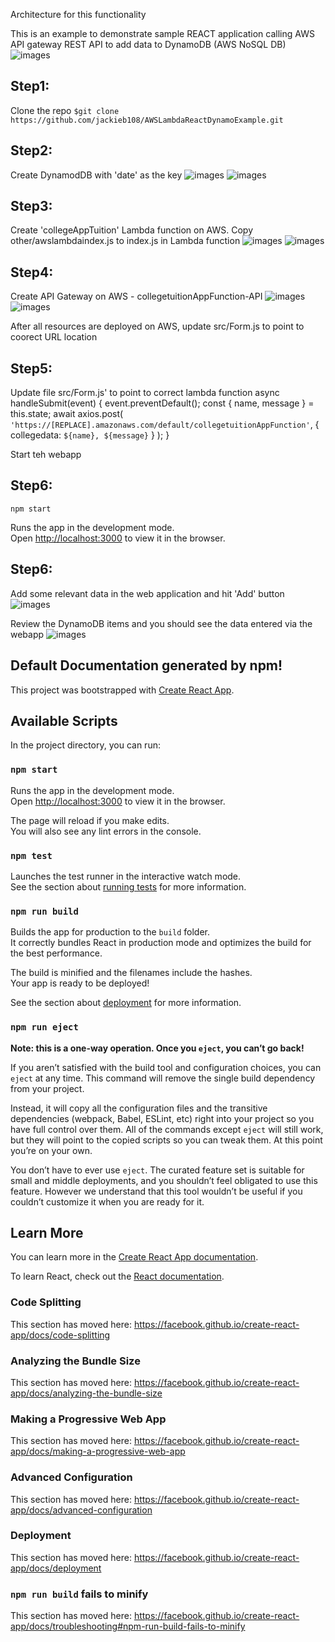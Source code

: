 Architecture for this functionality

This is an example to demonstrate sample REACT application calling AWS API gateway REST API to add data to DynamoDB (AWS NoSQL DB)
![images](/images/AWSLambdaNodeDynamoExampleArch.jpg)

## Step1: 
Clone the repo 
`$git clone https://github.com/jackieb108/AWSLambdaReactDynamoExample.git`


## Step2:
Create DynamodDB with 'date' as the key
![images](/images/DynamoDBcreatetable.jpg)
![images](/images/DynamoDBcreatetable2.jpg)


## Step3:
Create 'collegeAppTuition' Lambda function on AWS. Copy other/awslambdaindex.js to index.js in Lambda function
![images](/images/LambdaCreateFunction.jpg)
![images](/images/LambdaCreateFunction2.jpg)


## Step4:
Create API Gateway on AWS - collegetuitionAppFunction-API
![images](/images/APIGateway1.jpg)
![images](/images/APIGateway2.jpg)


After all resources are deployed on AWS, update src/Form.js to point to coorect URL location 

## Step5:
Update file src/Form.js' to point to correct lambda function
async handleSubmit(event) {
    event.preventDefault();
    const { name, message } = this.state;
    await axios.post(
      `'https://[REPLACE].amazonaws.com/default/collegetuitionAppFunction'`,
      { collegedata: `${name}, ${message}` }
    );
  }


Start teh webapp
## Step6:
 `npm start`

Runs the app in the development mode.<br />
Open [http://localhost:3000](http://localhost:3000) to view it in the browser.

## Step6:
Add some relevant data in the web application and hit 'Add' button
![images](/images/REACTapp1.jpg)

Review the DynamoDB items and you should see the data entered via the webapp
![images](/images/DynamoDBResults.jpg)



## Default Documentation generated by npm!
This project was bootstrapped with [Create React App](https://github.com/facebook/create-react-app).

## Available Scripts

In the project directory, you can run:

### `npm start`

Runs the app in the development mode.<br />
Open [http://localhost:3000](http://localhost:3000) to view it in the browser.

The page will reload if you make edits.<br />
You will also see any lint errors in the console.

### `npm test`

Launches the test runner in the interactive watch mode.<br />
See the section about [running tests](https://facebook.github.io/create-react-app/docs/running-tests) for more information.

### `npm run build`

Builds the app for production to the `build` folder.<br />
It correctly bundles React in production mode and optimizes the build for the best performance.

The build is minified and the filenames include the hashes.<br />
Your app is ready to be deployed!

See the section about [deployment](https://facebook.github.io/create-react-app/docs/deployment) for more information.

### `npm run eject`

**Note: this is a one-way operation. Once you `eject`, you can’t go back!**

If you aren’t satisfied with the build tool and configuration choices, you can `eject` at any time. This command will remove the single build dependency from your project.

Instead, it will copy all the configuration files and the transitive dependencies (webpack, Babel, ESLint, etc) right into your project so you have full control over them. All of the commands except `eject` will still work, but they will point to the copied scripts so you can tweak them. At this point you’re on your own.

You don’t have to ever use `eject`. The curated feature set is suitable for small and middle deployments, and you shouldn’t feel obligated to use this feature. However we understand that this tool wouldn’t be useful if you couldn’t customize it when you are ready for it.

## Learn More

You can learn more in the [Create React App documentation](https://facebook.github.io/create-react-app/docs/getting-started).

To learn React, check out the [React documentation](https://reactjs.org/).

### Code Splitting

This section has moved here: https://facebook.github.io/create-react-app/docs/code-splitting

### Analyzing the Bundle Size

This section has moved here: https://facebook.github.io/create-react-app/docs/analyzing-the-bundle-size

### Making a Progressive Web App

This section has moved here: https://facebook.github.io/create-react-app/docs/making-a-progressive-web-app

### Advanced Configuration

This section has moved here: https://facebook.github.io/create-react-app/docs/advanced-configuration

### Deployment

This section has moved here: https://facebook.github.io/create-react-app/docs/deployment

### `npm run build` fails to minify

This section has moved here: https://facebook.github.io/create-react-app/docs/troubleshooting#npm-run-build-fails-to-minify
